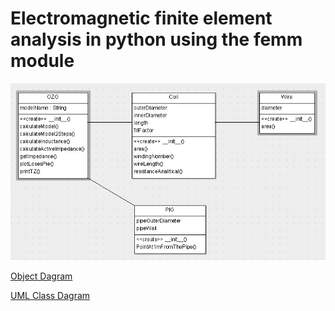 # Electromagnetic finite element analysis in python using the femm module
![UML dagram](UML__dagram.jpg)

[Object Dagram](https://www.lucidchart.com/invitations/accept/29fcd214-c770-4287-848f-b8663fd04556)

[UML Class Dagram](https://www.lucidchart.com/invitations/accept/a57f903d-f480-4331-b2d2-6fb8ab96382e)
